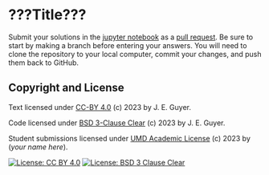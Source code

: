 # ???Title???

Submit your solutions in the [jupyter notebook](???.ipynb) as a [pull request][pull request].
Be sure to start by making a branch before entering your answers.
You will need to clone the repository to your local computer, commit your changes, and push them back to GitHub.

## Copyright and License

Text licensed under [CC-BY 4.0](LICENSE/CC-BY-4.0.md) (c) 2023 by J. E. Guyer.

Code licensed under [BSD 3-Clause Clear](LICENSE/BSD3CLAUSE.md) (c) 2023 by J. E. Guyer.

Student submissions licensed under [UMD Academic License](LICENSE/UMDACADEMIC.md) (c) 2023 by (*your name here*).

[![License: CC BY 4.0](https://img.shields.io/badge/License-CC%20BY%204.0-lightgrey.svg)](https://creativecommons.org/licenses/by/4.0/)
[![License: BSD 3 Clause Clear](https://img.shields.io/badge/License-BSD%203%20Clause%20Clear-lightgrey.svg)](https://choosealicense.com/licenses/bsd-3-clause-clear/)

[pull request]: https://docs.github.com/en/pull-requests/collaborating-with-pull-requests/proposing-changes-to-your-work-with-pull-requests/about-pull-requests
[CC-BY 4.0]: https://creativecommons.org/licenses/by/4.0/legalcode.txt